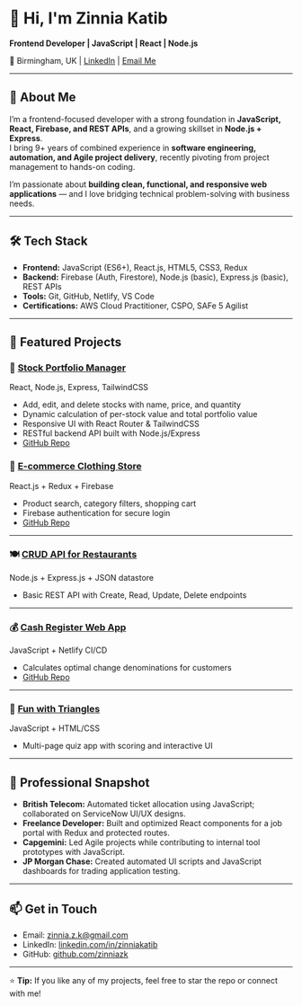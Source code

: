 # 👋 Hi, I'm Zinnia Katib

**Frontend Developer | JavaScript | React | Node.js**

📍 Birmingham, UK | [LinkedIn](https://linkedin.com/in/zinniakatib) | [Email Me](mailto:zinnia.z.k@gmail.com)

---

## 🚀 About Me
I’m a frontend-focused developer with a strong foundation in **JavaScript, React, Firebase, and REST APIs**, and a growing skillset in **Node.js + Express**.  
I bring 9+ years of combined experience in **software engineering, automation, and Agile project delivery**, recently pivoting from project management to hands-on coding.  

I’m passionate about **building clean, functional, and responsive web applications** — and I love bridging technical problem-solving with business needs.

---

## 🛠 Tech Stack
- **Frontend:** JavaScript (ES6+), React.js, HTML5, CSS3, Redux
- **Backend:** Firebase (Auth, Firestore), Node.js (basic), Express.js (basic), REST APIs
- **Tools:** Git, GitHub, Netlify, VS Code
- **Certifications:** AWS Cloud Practitioner, CSPO, SAFe 5 Agilist

---

## 📂 Featured Projects
### 🛒 [Stock Portfolio Manager](https://asos-zk.netlify.app/)
React, Node.js, Express, TailwindCSS
- Add, edit, and delete stocks with name, price, and quantity
- Dynamic calculation of per-stock value and total portfolio value
- Responsive UI with React Router & TailwindCSS
- RESTful backend API built with Node.js/Express
- [GitHub Repo]([https://github.com/zinniazk/](https://github.com/zinniazk/OS_Project))


### 🛒 [E-commerce Clothing Store](https://asos-zk.netlify.app/)
React.js + Redux + Firebase  
- Product search, category filters, shopping cart  
- Firebase authentication for secure login  
- [GitHub Repo](https://github.com/zinniazk/Ecommerce_Asos_copy)

---

### 🍽 [CRUD API for Restaurants](https://github.com/zinniazk)
Node.js + Express.js + JSON datastore  
- Basic REST API with Create, Read, Update, Delete endpoints

---

### 💰 [Cash Register Web App](https://precious-gelato-07c659.netlify.app/)
JavaScript + Netlify CI/CD  
- Calculates optimal change denominations for customers  
- [GitHub Repo](https://github.com/zinniazk/cash_register_app)

---

### 🎯 [Fun with Triangles](https://funtriangles.netlify.app/)
JavaScript + HTML/CSS  
- Multi-page quiz app with scoring and interactive UI

---

## 💼 Professional Snapshot
- **British Telecom:** Automated ticket allocation using JavaScript; collaborated on ServiceNow UI/UX designs.  
- **Freelance Developer:** Built and optimized React components for a job portal with Redux and protected routes.  
- **Capgemini:** Led Agile projects while contributing to internal tool prototypes with JavaScript.  
- **JP Morgan Chase:** Created automated UI scripts and JavaScript dashboards for trading application testing.

---

## 📫 Get in Touch
- Email: [zinnia.z.k@gmail.com](mailto:zinnia.z.k@gmail.com)  
- LinkedIn: [linkedin.com/in/zinniakatib](https://linkedin.com/in/zinniakatib)  
- GitHub: [github.com/zinniazk](https://github.com/zinniazk)

---

⭐ **Tip:** If you like any of my projects, feel free to star the repo or connect with me!
